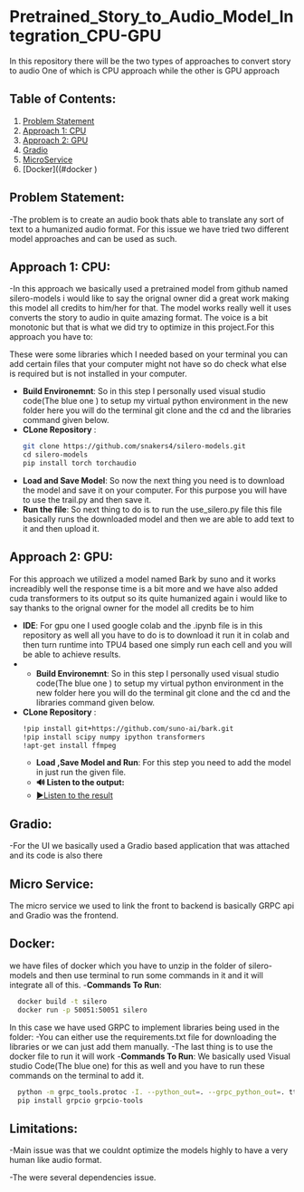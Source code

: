 # Pretrained_Story_to_Audio_Model_Integration_CPU-GPU
In this repository there will be the two types of approaches to convert story to audio One of which is CPU approach while the other is GPU approach
## Table of Contents:
1. [Problem Statement](#Problem-Statement)
2. [Approach 1: CPU](#approach-1-cpu)
3. [Approach 2: GPU](#approach-2-gpu)
4. [Gradio](#Gradio)
5. [MicroService](#microservice)
6. [Docker]((#docker )

## Problem Statement:
-The problem is to create an audio book thats able to translate any sort of text to a humanized audio format. For this issue we have tried two different model approaches and can be used as such. 

## Approach 1: CPU: 
-In this approach we basically used a pretrained model from github named silero-models i would like to say the orignal owner did a great work making this model all credits to him/her for that. The model works really well it uses converts the story to audio in quite amazing format. The voice is a bit monotonic but that is what we did try to optimize in this project.For this approach you have to:

  These were some libraries which I needed based on your terminal you can add certain files that your computer might not have so do check what else is required but is not installed in your computer.
- **Build Environemnt**: So in this step I personally used visual studio code(The blue one ) to setup my virtual python environment in the new folder here you will do the terminal git clone and the cd and the libraries command given below.
- **CLone Repository** :
  ```sh
  git clone https://github.com/snakers4/silero-models.git
  cd silero-models
  pip install torch torchaudio
  ```
- **Load and Save Model**: So now the next thing you need is to download the model and save it on your computer. For this purpose you will have to use the trail.py and then save it.
- **Run the file**: So next thing to do is to run the use_silero.py file this file basically runs the downloaded model and then we are able to add text to it and then upload it.
## Approach 2: GPU:
For this approach we utilized a model named Bark by suno and it works increadibly well the response time is a bit more and we have also added cuda transformers to its output so its quite humanized again i would like to say thanks to the orignal owner for the model all credits be to him
- **IDE**: For gpu one I used google colab and the .ipynb file is in this repository as well all you have to do is to download it run it in colab and then turn runtime into TPU4 based one simply run each cell and you will be able to achieve results.
- - **Build Environemnt**: So in this step I personally used visual studio code(The blue one ) to setup my virtual python environment in the new folder here you will do the terminal git clone and the cd and the libraries command given below.
- **CLone Repository** :
  ```sh
  !pip install git+https://github.com/suno-ai/bark.git
  !pip install scipy numpy ipython transformers
  !apt-get install ffmpeg
  ```
  - **Load ,Save Model and Run**: For this step you need to add the model in just run the given file.
  - **🔊 Listen to the output:**
  - [▶️Listen to the result](Audio_Output/Bark_Output.wav)

## Gradio:
-For the UI we basically used a Gradio based application that was attached and its code is also there
## Micro Service:
The micro service we used to link the front to backend is basically GRPC api and Gradio was the frontend.
## Docker:
we have files of docker which you have to unzip in the folder of silero-models and then use terminal to run some commands in it and it will integrate all of this.
-**Commands To Run**:
```sh
  docker build -t silero
  docker run -p 50051:50051 silero
  ```
In this case we have used GRPC to implement libraries being used in the folder:
-You can either use the requirements.txt file for downloading the libraries or we can just add them manually.
-The last thing is to use the docker file to run it will work
-**Commands To Run**:
We basically used Visual studio Code(The blue one) for this as well and you have to run these commands on the terminal to add it.
```sh
  python -m grpc_tools.protoc -I. --python_out=. --grpc_python_out=. tts.proto
  pip install grpcio grpcio-tools
  ```

## Limitations:
-Main issue was that we couldnt optimize the models highly to have a very human like audio format.

-The were several dependencies issue.












  
  
